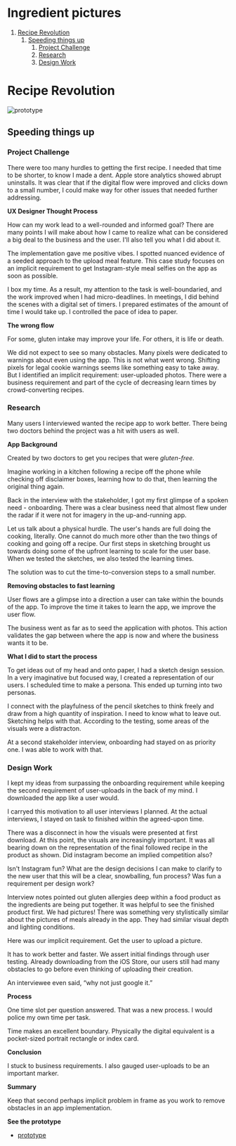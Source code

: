 # Ingredient pictures

1.  [Recipe Revolution](#org114e79e)
    1.  [Speeding things up](#orgc0cff91)
        1.  [Project Challenge](#org5f8e9db)
        2.  [Research](#org2072f9e)
        3.  [Design Work](#org0ff5592)


<a id="org114e79e"></a>

# Recipe Revolution

![prototype](<https://xd.adobe.com/view/038ea04b-be9b-42a8-8b5a-e1c9f1537b96-56dd/?fullscreen>)


<a id="orgc0cff91"></a>

## Speeding things up


<a id="org5f8e9db"></a>

### Project Challenge

There were too many hurdles to getting the first recipe. I needed that time to be shorter, to know I made a dent. Apple store analytics showed abrupt uninstalls. It was clear that if the digital flow were improved and clicks down to a small number, I could make way for other issues that needed further addressing.

**UX Designer Thought Process**

How can my work lead to a well-rounded and informed goal? There are many points I will make about how I came to realize what can be considered a big deal to the business and the user. I'll also tell you what I did about it.

The implementation gave me positive vibes. I spotted nuanced evidence of a seeded approach to the upload meal feature. This case study focuses on an implicit requirement to get Instagram-style meal selfies on the app as soon as possible.

I box my time. As a result, my attention to the task is well-boundaried, and the work improved when I had micro-deadlines. In meetings, I did behind the scenes with a digital set of timers. I prepared estimates of the amount of time I would take up. I controlled the pace of idea to paper.

**The wrong flow**

For some, gluten intake may improve your life. For others, it is life or death.

We did not expect to see so many obstacles. Many pixels were dedicated to warnings about even using the app. This is not what went wrong. Shifting pixels for legal cookie warnings seems like something easy to take away. But I identified an implicit requirement: user-uploaded photos. There were a business requirement and part of the cycle of decreasing learn times by crowd-converting recipes.


<a id="org2072f9e"></a>

### Research

Many users I interviewed wanted the recipe app to work better. There being two doctors behind the project was a hit with users as well.

**App Background**

Created by two doctors to get you recipes that were *gluten-free.*

Imagine working in a kitchen following a recipe off the phone while checking off disclaimer boxes, learning how to do that, then learning the original thing again.

Back in the interview with the stakeholder, I got my first glimpse of a spoken need - onboarding. There was a clear business need that almost flew under the radar if it were not for imagery in the up-and-running app.

Let us talk about a physical hurdle. The user's hands are full doing the cooking, literally. One cannot do much more other than the two things of cooking and going off a recipe. Our first steps in sketching brought us towards doing some of the upfront learning to scale for the user base. When we tested the sketches, we also tested the learning times.

The solution was to cut the time-to-conversion steps to a small number.

**Removing obstacles to fast learning**

User flows are a glimpse into a direction a user can take within the bounds of the app. To improve the time it takes to learn the app, we improve the user flow.

The business went as far as to seed the application with photos. This action validates the gap between where the app is now and where the business wants it to be.

**What I did to start the process**

To get ideas out of my head and onto paper, I had a sketch design session. In a very imaginative but focused way, I created a representation of our users. I scheduled time to make a persona. This ended up turning into two personas.

I connect with the playfulness of the pencil sketches to think freely and draw from a high quantity of inspiration. I need to know what to leave out. Sketching helps with that. According to the testing, some areas of the visuals were a distracton.

At a second stakeholder interview, onboarding had stayed on as priority one. I was able to work with that.


<a id="org0ff5592"></a>

### Design Work

I kept my ideas from surpassing the onboarding requirement while keeping the second requirement of user-uploads in the back of my mind. I downloaded the app like a user would.

I carryed this motivation to all user interviews I planned. At the actual interviews, I stayed on task to finished within the agreed-upon time.

There was a disconnect in how the visuals were presented at first download. At this point, the visuals are increasingly important. It was all bearing down on the representation of the final followed recipe in the product as shown. Did instagram become an implied competition also?

Isn't Instagram fun? What are the design decisions I can make to clarify to the new user that this will be a clear, snowballing, fun process? Was fun a requirement per design work?

Interview notes pointed out gluten allergies deep within a food product as the ingredients are being put together. It was helpful to see the finished product first. We had pictures! There was something very stylistically similar about the pictures of meals already in the app. They had similar visual depth and lighting conditions.

Here was our implicit requirement. Get the user to upload a picture.

It has to work better and faster. We assert initial findings through user testing. Already downloading from the iOS Store, our users still had many obstacles to go before even thinking of uploading their creation.

An interviewee even said, “why not just google it.”

**Process**

One time slot per question answered. That was a new process. I would police my own time per task.

Time makes an excellent boundary. Physically the digital equivalent is a pocket-sized portrait rectangle or index card.

**Conclusion**

I stuck to business requirements. I also gauged user-uploads to be an important marker.

**Summary**

Keep that second perhaps implicit problem in frame as you work to remove obstacles in an app implementation.

**See the prototype**

-   [prototype](<https://xd.adobe.com/view/038ea04b-be9b-42a8-8b5a-e1c9f1537b96-56dd/?fullscreen>)

